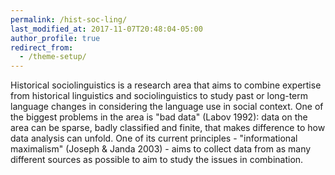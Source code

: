 ```yaml
---
permalink: /hist-soc-ling/
last_modified_at: 2017-11-07T20:48:04-05:00
author_profile: true
redirect_from:
  - /theme-setup/
---
```




Historical sociolinguistics is a research area that aims to combine expertise from historical linguistics and sociolinguistics to study past or long-term language changes in considering the language use in social context. One of the biggest problems in the area is "bad data" (Labov 1992): data on the area can be sparse, badly classified and finite, that makes difference to how data analysis can unfold. One of its current principles - "informational maximalism" (Joseph & Janda 2003) - aims to collect data from as many different sources as possible to aim to study the issues in combination.
